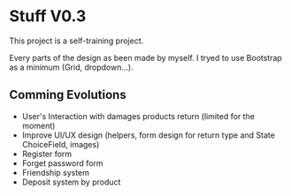# Stuff V0.3

  
 
This project is a self-training project. 

Every parts of the design as been made by myself. I tryed to use Bootstrap as a minimum (Grid, dropdown...).  


## Comming Evolutions

- User's Interaction with damages products return (limited for the moment) 
- Improve UI/UX design (helpers, form design for return type and State ChoiceField, images)
- Register form
- Forget password form
- Friendship system
- Deposit system by product
